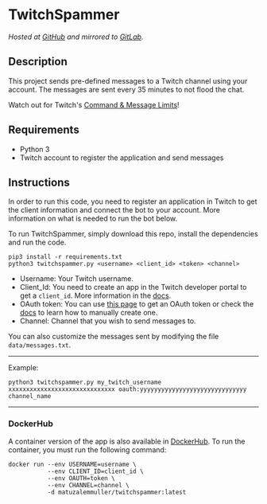 # TwitchSpammer
*Hosted at [GitHub](https://github.com/matuzalemmuller/twitchspammer) and mirrored to [GitLab](https://gitlab.com/matuzalemmuller/twitchspammer).*

## Description

This project sends pre-defined messages to a Twitch channel using your account. The messages are sent every 35 minutes to not flood the chat.

Watch out for Twitch's [Command & Message Limits](https://dev.twitch.tv/docs/irc/guide#command--message-limits)!

## Requirements

* Python 3
* Twitch account to register the application and send messages

## Instructions

In order to run this code, you need to register an application in Twitch to get the client information and connect the bot to your account. More information on what is needed to run the bot below.

To run TwitchSpammer, simply download this repo, install the dependencies and run the code.

```
pip3 install -r requirements.txt
python3 twitchspammer.py <username> <client_id> <token> <channel>
```

* Username: Your Twitch username.
* Client_Id: You need to create an app in the Twitch developer portal to get a `client_id`. More information in the [docs](https://dev.twitch.tv/docs/v5/#getting-a-client-id).
* OAuth token: You can use [this page](https://twitchapps.com/tmi/) to get an OAuth token or check the [docs](https://dev.twitch.tv/docs/authentication/getting-tokens-oauth/) to learn how to manually create one.
* Channel: Channel that you wish to send messages to.

You can also customize the messages sent by modifying the file `data/messages.txt`.

----

Example:

```
python3 twitchspammer.py my_twitch_username xxxxxxxxxxxxxxxxxxxxxxxxxxxxxx oauth:yyyyyyyyyyyyyyyyyyyyyyyyyyyyyy channel_name
```

----

### DockerHub

A container version of the app is also available in [DockerHub](https://hub.docker.com/r/matuzalemmuller/twitchspammer). To run the container, you must run the following command:


```
docker run --env USERNAME=username \
           --env CLIENT_ID=client_id \	
           --env OAUTH=token \	
           --env CHANNEL=channel \	
           -d matuzalemmuller/twitchspammer:latest
```
